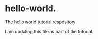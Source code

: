 # hello-world.
The hello world tutorial respository

I am updating this file as part of the tutorial.

